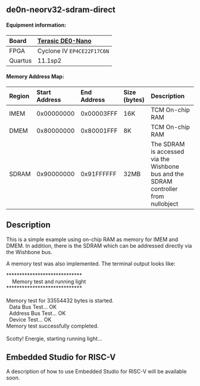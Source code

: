 ## de0n-neorv32-sdram-direct

#### Equipment information:

| Board   | [Terasic DE0-Nano](https://www.terasic.com.tw/cgi-bin/page/archive.pl?Language=English&CategoryNo=139&No=593) |
| :------ | :---------- |
| FPGA    | Cyclone IV `EP4CE22F17C6N` |
| Quartus | 11.1sp2     |

#### Memory Address Map:

| Region  | Start Address | End Address | Size (bytes) | Description |
| :------ | :------------ | :---------- | :----------- | :---------- |
| IMEM    | 0x00000000    | 0x00003FFF  | 16K          | TCM On-chip RAM |
| DMEM    | 0x80000000    | 0x80001FFF  | 8K           | TCM On-chip RAM |
| SDRAM   | 0x90000000    | 0x91FFFFFF  | 32MB         | The SDRAM is accessed via the Wishbone bus and the SDRAM controller from nullobject  |

## Description

This is a simple example using on-chip RAM as memory for IMEM and DMEM. In addition, there is the SDRAM which can be addressed directly via the Wishbone bus.

A memory test was also implemented. The terminal output looks like:

><dl>
*****************************<br>
&nbsp;&nbsp;&nbsp;&nbsp;Memory test and running light<br>
*****************************<br>
<br>
Memory test for 33554432 bytes is started.<br>
&nbsp;&nbsp;Data Bus Test... OK<br>
&nbsp;&nbsp;Address Bus Test... OK<br>
&nbsp;&nbsp;Device Test... OK<br>
Memory test successfully completed.<br>
<br>
Scotty! Energie, starting running light...<br>
</dl>

## Embedded Studio for RISC-V
A description of how to use Embedded Studio for RISC-V will be available soon.